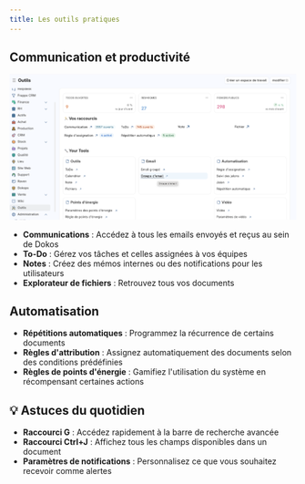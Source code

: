 ```yaml
---
title: Les outils pratiques
---
```


## **Communication et productivité**

![administration\_outils.png](/generalites_dokos/administrer_son_site/administration_outils.png)

- **Communications** : Accédez à tous les emails envoyés et reçus au sein de Dokos
- **To-Do** : Gérez vos tâches et celles assignées à vos équipes
- **Notes** : Créez des mémos internes ou des notifications pour les utilisateurs
- **Explorateur de fichiers** : Retrouvez tous vos documents

## **Automatisation**

- **Répétitions automatiques** : Programmez la récurrence de certains documents
- **Règles d'attribution** : Assignez automatiquement des documents selon des conditions prédéfinies
- **Règles de points d'énergie** : Gamifiez l'utilisation du système en récompensant certaines actions

## **💡 Astuces du quotidien**

- **Raccourci G** : Accédez rapidement à la barre de recherche avancée
- **Raccourci Ctrl+J** : Affichez tous les champs disponibles dans un document
- **Paramètres de notifications** : Personnalisez ce que vous souhaitez recevoir comme alertes
